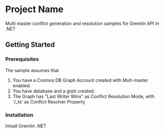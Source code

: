 # Project Name

Multi master conflict generation and resolution samples for Gremlin API in .NET

## Getting Started

### Prerequisites

The sample assumes that 
1. You have a Cosmos DB Graph Account created with Mult-master enabled.  
2. You have database and a grph created. 
3. The Graph has "Last Writer Wins" as Conflict Resolution Mode, with '/_ts' as Conflict Resolver Property


### Installation

Intsall Gremlin .NET


